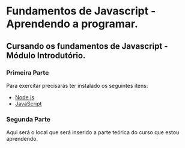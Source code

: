 # Fundamentos de Javascript - Aprendendo a programar.
## Cursando os fundamentos de Javascript  - Módulo Introdutório.

### Primeira Parte
Para exercitar precisarás ter instalado os seguintes itens:
* [Node.js](https://nodejs.org)
* [JavaScript](https://img.shields.io/badge/javascript-%23323330.svg?style=for-the-badge&logo=javascript&logoColor=%23F7DF1E)

### Segunda Parte

Aqui será o local que será inserido a parte teórica do curso que estou aprendendo.
